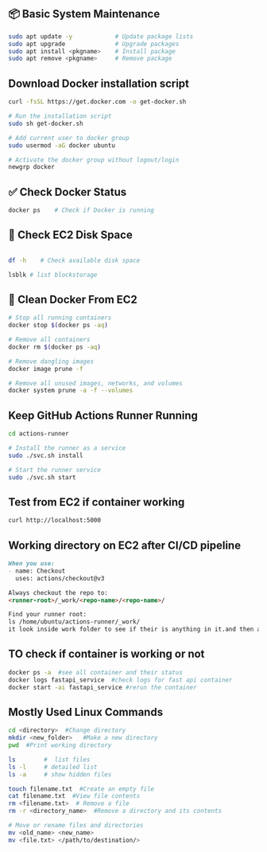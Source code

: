 ## 📦 Basic System Maintenance

```bash
sudo apt update -y            # Update package lists
sudo apt upgrade              # Upgrade packages
sudo apt install <pkgname>    # Install package
sudo apt remove <pkgname>     # Remove package
```

## Download Docker installation script
```bash
curl -fsSL https://get.docker.com -o get-docker.sh

# Run the installation script
sudo sh get-docker.sh

# Add current user to docker group
sudo usermod -aG docker ubuntu

# Activate the docker group without logout/login
newgrp docker
```

## ✅ Check Docker Status
```bash
docker ps    # Check if Docker is running
```


## 💾 Check EC2 Disk Space
```bash

df -h    # Check available disk space

lsblk # list blockstorage

```

## 🧹 Clean Docker From EC2
```bash
# Stop all running containers
docker stop $(docker ps -aq)

# Remove all containers
docker rm $(docker ps -aq)

# Remove dangling images
docker image prune -f

# Remove all unused images, networks, and volumes
docker system prune -a -f --volumes
```


## Keep GitHub Actions Runner Running

```bash
cd actions-runner

# Install the runner as a service
sudo ./svc.sh install

# Start the runner service
sudo ./svc.sh start

```

## Test from EC2 if container working

```bash 
curl http://localhost:5000

```


## Working directory on EC2 after CI/CD pipeline
```markdown
When you use:
- name: Checkout
  uses: actions/checkout@v3

Always checkout the repo to:
<runner-root>/_work/<repo-name>/<repo-name>/

Find your runner root:
ls /home/ubuntu/actions-runner/_work/
it look inside work folder to see if their is anything in it.and then add that path to CD(continious-deployment) just before executing docker run commands
```

## TO check if container is working or not
```bash
docker ps -a  #see all container and their status
docker logs fastapi_service  #check logs for fast api container
docker start -ai fastapi_service #rerun the container

```

## Mostly Used Linux Commands
```bash
cd <directory>  #Change directory 
mkdir <new_folder>   #Make a new directory
pwd  #Print working directory

ls        #  list files
ls -l     # detailed list
ls -a     # show hidden files

touch filename.txt  #Create an empty file
cat filename.txt  #View file contents
rm <filename.txt>  # Remove a file
rm -r <directory_name>  #Remove a directory and its contents

# Move or rename files and directories
mv <old_name> <new_name>
mv <file.txt> </path/to/destination/>

```
